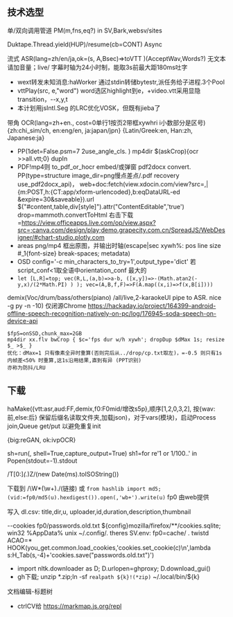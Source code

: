 ## 技术选型

单/双向调用管道 PM(m,fns,eq?) in SV,Bark,websv/sites

Duktape.Thread.yield(HUP)/resume(cb=CONT) Async

流式 ASR(lang=zh/en/ja,ok=(s, A,Bsec)=>toVTT )(AcceptWav,Words?) 无文本请加音量；live/ 字幕时轴为24小时制，能取3s前最大距180ms吐字
- wext转发未知消息:haWorker 通过stdin转储bytestr,派任务给子进程.3个Pool
- vttPlay(src, e,"word") word选区highlight到e，+video.vtt采用显隐transition，--x,y,t
- 本计划用jsIntl.Seg 的LRC优化VOSK，但既有jieba了

带角 OCR(lang=zh+en., cost=0单行1按页2带框xywhri i小数部分是区号)  {zh:chi_sim/ch, en:eng/en, ja:japan/jpn} {Latin/Greek:en, Han:zh, Japanese:ja}
- PP(1det=False.psm=7  2use_angle_cls. )  mp4dir $(askCrop){ocr >>all.vtt;0} dupIn
- PDF!mp4则 to_pdf_or_hocr embed/或弹窗 pdf2docx convert. PP(type=structure image_dir=png慢点差点/.pdf recovery use_pdf2docx_api)， web+doc:fetch(view.xdocin.com/view?src=,|{m:POST,h:{CT:app/xform-urlencoded},b:eqDataURL-ed &expire=30&saveable}).url $("#content,table,div[style]").attr("ContentEditable",'true') drop=mammoth.convertToHtml 右击下载=https://view.officeapps.live.com/op/view.aspx?src=;canva.com/design/play;demo.grapecity.com.cn/SpreadJS/WebDesigner/#chart-studio.plotly.com
- areas png/mp4 框出原图，并输出时轴(escape|sec xywh%: pos line size #_1{font-size} break-spaces; metadata)
- OSD config='-c min_characters_to_try=1',output_type='dict'  若script_conf<1取全语中orientation_conf 最大的
- `let [L,R]=top; vec(R,L,(a,b)=>a-b, ([x,y])=>-(Math.atan2(-y,x)/(2*Math.PI) ) ); vec=(A,B,f,F)=>F(A.map((x,i)=>f(x,B[i])))`

demix(Voc/drum/bass/others(piano) /all/live,2-karaokeUI pipe to ASR. nice -g py -n -10)
仅闭源Chrome https://hackaday.io/project/164399-android-offline-speech-recognition-natively-on-pc/log/176945-soda-speech-on-device-api

```pwsh
$fpS=onSSD,chunk_max=2GB
mp4dir xx.flv bwCrop { $c='fps dur w/h xywh'; dropDup $dMax 1s; resize $_ >$_ }
优化：dMax=1 只有像素全异时重算(否则完后从../drop/cp.txt取左)，=-0.5 则只有1s内帧差<50% 时重算,这1s沿用结果,直到有异 (PPT识别)
亦称为防抖/LRU
```

## 下载

haMake({vtt:asr,aud:FF,demix,f0:F0mid/增改s5p},顺序[1,2,0,3,2], 按{wav:前,else:后} 保留后缀名读取文件夹,加载json)，对于vars(模块)，启动Process join,Queue get/put 以避免重复init

{big:reGAN, ok:ivpOCR}

sh=run(, shell=True,capture_output=True)
sh1=for re'1 or 1/100..' in Popen(stdout=-1).stdout

/T[0:]*(.*)Z/(new Date(ms).toISOString())

下载到 /\W*(\w+)\./(链接) 或 `from hashlib import md5; (vid:=fp0/md5(u).hexdigest()).open(,'wb+').write(u)` fp0 由web提供

写入 dl.csv: title,dir,u, uploader,id,duration,description,thumbnail

--cookies fp0/passwords.old.txt ${config}mozilla/firefox/**/cookies.sqlite; win32 %AppData% unix ~/.config/.  theres SV.env: fp0=cache/ . twistd ACAO=*
HOOK(you_get.common.load_cookies,'cookies.set_cookie(c)\n',lambda s:H_Tab(s,-4)+'cookies.save("passwords.old.txt")')

- import nltk.downloader as D; D.urlopen=ghproxy; D.download_gui()
- gh下载; unzip *.zip;ln -sf `realpath ${k}!(*zip)` ~/.local/bin/${k}

文档编辑-标题树

- ctrlCV给 https://markmap.js.org/repl
